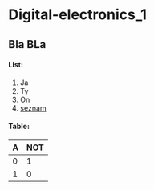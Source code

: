 # Digital-electronics_1
## Bla BLa
#### List:
1. Ja
2. Ty
3. On
4. [seznam](https://www.seznam.cz)
#### Table:
| **A** | **NOT** |
| - | - |
| 0 | 1 |
| 1 | 0 |
